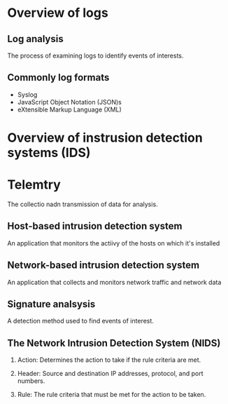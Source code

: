 # Overview of logs

## Log analysis

The process of examining logs to identify events of interests.

## Commonly log formats

- Syslog
- JavaScript Object Notation (JSON)s
- eXtensible Markup Language (XML)

# Overview of instrusion detection systems (IDS)

# Telemtry

The collectio nadn transmission of data for analysis.

## Host-based intrusion detection system

An application that monitors the actiivy of the hosts on which it's installed

## Network-based intrusion detection system

An application that collects and monitors network traffic and network data

## Signature analsysis

A detection method used to find events of interest.

## The Network Intrusion Detection System (NIDS)

1. Action: Determines the action to take if the rule criteria are met.

2. Header: Source and destination IP addresses, protocol, and port numbers.

3. Rule: The rule criteria that must be met for the action to be taken.
